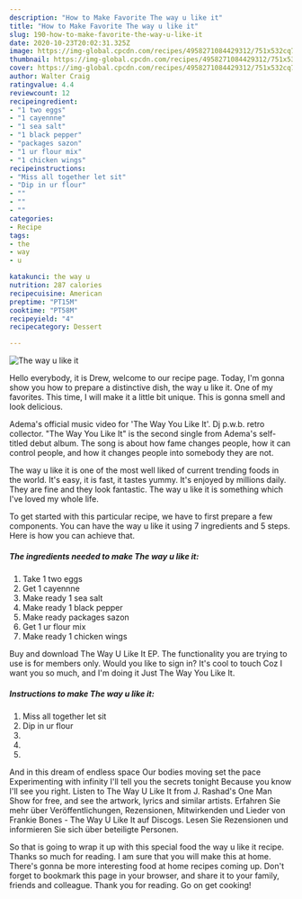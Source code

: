 ```yaml
---
description: "How to Make Favorite The way u like it"
title: "How to Make Favorite The way u like it"
slug: 190-how-to-make-favorite-the-way-u-like-it
date: 2020-10-23T20:02:31.325Z
image: https://img-global.cpcdn.com/recipes/4958271084429312/751x532cq70/the-way-u-like-it-recipe-main-photo.jpg
thumbnail: https://img-global.cpcdn.com/recipes/4958271084429312/751x532cq70/the-way-u-like-it-recipe-main-photo.jpg
cover: https://img-global.cpcdn.com/recipes/4958271084429312/751x532cq70/the-way-u-like-it-recipe-main-photo.jpg
author: Walter Craig
ratingvalue: 4.4
reviewcount: 12
recipeingredient:
- "1 two eggs"
- "1 cayennne"
- "1 sea salt"
- "1 black pepper"
- "packages sazon"
- "1 ur flour mix"
- "1 chicken wings"
recipeinstructions:
- "Miss all together let sit"
- "Dip in ur flour"
- ""
- ""
- ""
categories:
- Recipe
tags:
- the
- way
- u

katakunci: the way u 
nutrition: 287 calories
recipecuisine: American
preptime: "PT15M"
cooktime: "PT58M"
recipeyield: "4"
recipecategory: Dessert

---
```



![The way u like it](https://img-global.cpcdn.com/recipes/4958271084429312/751x532cq70/the-way-u-like-it-recipe-main-photo.jpg)

Hello everybody, it is Drew, welcome to our recipe page. Today, I'm gonna show you how to prepare a distinctive dish, the way u like it. One of my favorites. This time, I will make it a little bit unique. This is gonna smell and look delicious.

Adema&#39;s official music video for &#39;The Way You Like It&#39;. Dj p.w.b. retro collector. &#34;The Way You Like It&#34; is the second single from Adema&#39;s self-titled debut album. The song is about how fame changes people, how it can control people, and how it changes people into somebody they are not.

The way u like it is one of the most well liked of current trending foods in the world. It's easy, it is fast, it tastes yummy. It's enjoyed by millions daily. They are fine and they look fantastic. The way u like it is something which I've loved my whole life.


To get started with this particular recipe, we have to first prepare a few components. You can have the way u like it using 7 ingredients and 5 steps. Here is how you can achieve that.

<!--inarticleads1-->

##### The ingredients needed to make The way u like it:

1. Take 1 two eggs
1. Get 1 cayennne
1. Make ready 1 sea salt
1. Make ready 1 black pepper
1. Make ready packages sazon
1. Get 1 ur flour mix
1. Make ready 1 chicken wings


Buy and download The Way U Like It EP. The functionality you are trying to use is for members only. Would you like to sign in? It&#39;s cool to touch Coz I want you so much, and I&#39;m doing it Just The Way You Like It. 

<!--inarticleads2-->

##### Instructions to make The way u like it:

1. Miss all together let sit
1. Dip in ur flour
1. 
1. 
1. 


And in this dream of endless space Our bodies moving set the pace Experimenting with infinity I&#39;ll tell you the secrets tonight Because you know I&#39;ll see you right. Listen to The Way U Like It from J. Rashad&#39;s One Man Show for free, and see the artwork, lyrics and similar artists. Erfahren Sie mehr über Veröffentlichungen, Rezensionen, Mitwirkenden und Lieder von Frankie Bones - The Way U Like It auf Discogs. Lesen Sie Rezensionen und informieren Sie sich über beteiligte Personen. 

So that is going to wrap it up with this special food the way u like it recipe. Thanks so much for reading. I am sure that you will make this at home. There's gonna be more interesting food at home recipes coming up. Don't forget to bookmark this page in your browser, and share it to your family, friends and colleague. Thank you for reading. Go on get cooking!
